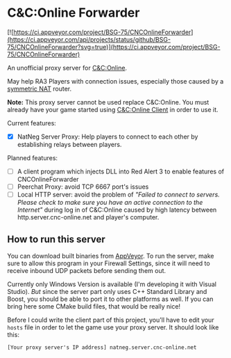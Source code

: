 # C&C:Online Forwarder
[![https://ci.appveyor.com/project/BSG-75/CNCOnlineForwarder](https://ci.appveyor.com/api/projects/status/github/BSG-75/CNCOnlineForwarder?svg=true)](https://ci.appveyor.com/project/BSG-75/CNCOnlineForwarder)

An unofficial proxy server for [C&amp;C:Online](https://cnc-online.net).

May help RA3 Players with connection issues, especially those caused by a [symmetric NAT](https://en.wikipedia.org/wiki/Network_address_translation) router.

**Note:** This proxy server cannot be used replace C&C:Online. You must already have your game started using [C&C:Online Client](https://cnc-online.net/download/) in order to use it.

Current features:
- [x] NatNeg Server Proxy: Help players to connect to each other by establishing relays between players.

Planned features:
- [ ] A client program which injects DLL into Red Alert 3 to enable features of CNCOnlineForwarder
- [ ] Peerchat Proxy: avoid TCP 6667 port's issues
- [ ] Local HTTP server: avoid the problem of _"Failed to connect to servers. Please check to make sure you have an active connection to the Internet"_ during log in of C&C:Online caused by high latency between http.server.cnc-online.net and player's computer.

## How to run this server
You can download built binaries from [AppVeyor](https://ci.appveyor.com/project/BSG-75/CNCOnlineForwarder/build/artifacts). To run the server, make sure to allow this program in your Firewall Settings, since it will need to receive inbound UDP packets before sending them out. 

Currently only Windows Version is available (I'm developing it with Visual Studio). 
_But_ since the server part only uses C++ Standard Library and Boost, you should be able to port it to other platforms as well. If you can bring here some CMake build files, that would be really nice!

Before I could write the client part of this project, you'll have to edit your `hosts` file in order to let the game use your proxy server.
It should look like this:

`[Your proxy server's IP address] natneg.server.cnc-online.net`
